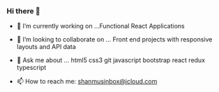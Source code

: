 ### Hi there 👋



- 🔭 I’m currently working on ...Functional React Applications

- 👯 I’m looking to collaborate on ... Front end projects with responsive layouts and API data

- 💬 Ask me about ... html5 css3 git javascript bootstrap react redux typescript
- 📫 How to reach me: shanmusinbox@icloud.com


